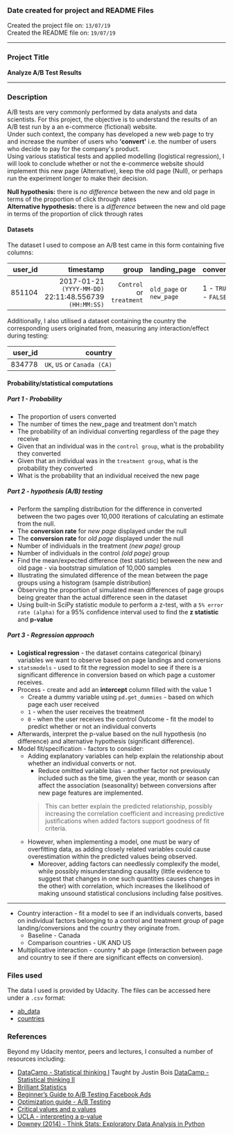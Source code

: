 ### Date created for project and README Files
Created the project file on: ```13/07/19```
<br>
Created the README file on: ```19/07/19```
***
### Project Title
**Analyze A/B Test Results**
***
### Description

A/B tests are very commonly performed by data analysts and data scientists.
For this project, the objective is to understand the results of an A/B test run by a an e-commerce (fictional) website.
<br>
Under such context, the company has developed a new web page to try and increase the number of users who **'convert'** i.e. the number of users who decide to pay for the company's product.
<br>
Using various statistical tests and applied modelling (logistical regression), I will look to conclude whether or not the e-commerce website should implement this new page (Alternative), keep the old page (Null), or perhaps run the experiment longer to make their decision.

**Null hypothesis:** there is *no difference* between the new and old page in terms of the proportion of click through rates
<br>
**Alternative hypothesis:** there is a *difference* between the new and old page in terms of the proportion of click through rates

#### Datasets

The dataset I used to compose an A/B test came in this form containing five columns:

|user_id   |timestamp   |group   |landing_page   |converted   |
|--:|--:|--:|---|---|
851104 | 2017-01-21 ```(YYYY-MM-DD)``` 22:11:48.556739 ```(HH:MM:SS)```| ```Control``` or ```treatment```| ```old_page``` or ```new_page```| 1 - ```TRUE``` 0 - ```FALSE```|

Additionally, I also utilised a dataset containing the country the corresponding users originated from, measuring any interaction/effect during testing:

|user_id   |country  |
|--:|--:|
834778| ```UK```, ```US``` or ```Canada (CA)```

#### Probability/statistical computations

##### Part 1 - Probability
* The proportion of users converted
* The number of times the new_page and treatment don't match
* The probability of an individual converting regardless of the page they receive
* Given that an individual was in the `control group`, what is the probability they converted
* Given that an individual was in the `treatment group`, what is the probability they converted
* What is the probability that an individual received the new page

##### Part 2 - hypothesis (A/B) testing
* Perform the sampling distribution for the difference in converted between the two pages over 10,000 iterations of calculating an estimate from the null.
* The **conversion rate** for *new page* displayed under the null
* The **conversion rate** for *old page* displayed under the null
* Number of individuals in the treatment *(new page)* group
* Number of individuals in the control *(old page)* group
* Find the mean/expected difference (test statistic) between the new and old page - via bootstrap simulation of 10,000 samples
* Illustrating the simulated difference of the mean between the page groups using a histogram (sample distribution)
* Observing the proportion of simulated mean differences of page groups being greater than the actual difference seen in the dataset
* Using built-in SciPy statistic module to perform a z-test, with a `5% error rate (alpha)` for a 95% confidence interval used to find the **z statistic** and **p-value**

##### Part 3 - Regression approach
* **Logistical regression** - the dataset contains categorical (binary) variables we want to observe based on page landings and conversions
* ```statsmodels``` - used to fit the regression model to see if there is a significant difference in conversion based on which page a customer receives.
* Process - create and add an **intercept** column filled with the value 1
    * Create a dummy variable using ```pd.get_dummies``` -  based on which page each user received
    * `1` - when the user receives the treatment
    * `0` - when the user receives the control
    Outcome - fit the model to predict whether or not an individual converts
* Afterwards, interpret the p-value based on the null hypothesis (no difference) and alternative hypothesis (significant difference).
* Model fit/specification - factors to consider:
    * Adding explanatory variables can help explain the relationship about whether an individual converts or not.
        *   Reduce omitted variable bias - another factor not previously included such as the time, given the year, month or season can affect the association (seasonality) between conversions after new page features are implemented.
        > This can better explain the predicted relationship, possibly increasing the correlation coefficient and increasing predictive justifications when added factors support goodness of fit criteria.
    * However, when implementing a model, one must be wary of overfitting data, as adding closely related variables could cause overestimation within the predicted values being observed.
        * Moreover, adding factors can needlessly complexify the model, while possibly misunderstanding causality (little evidence to suggest that changes in one such quantities causes changes in the other) with correlation, which increases the likelihood of making unsound statistical conclusions including false positives.
***
* Country interaction - fit a model to see if an individuals converts, based on individual factors belonging to a control and treatment group of page landing/conversions and the country they originate from.
    * Baseline - Canada
    * Comparison countries - UK AND US
* Multiplicative interaction - country * ab page (interaction between page and country to see if there are significant effects on conversion).

### Files used

The data I used is provided by Udacity.
The files can be accessed here under a ```.csv``` format:
* [ab_data](https://drive.google.com/open?id=1_EnnOjfAOcFbqXCpX9RcqHzFBsd8NbQwpSv4m42iVCc)
* [countries](https://drive.google.com/open?id=1_EnnOjfAOcFbqXCpX9RcqHzFBsd8NbQwpSv4m42iVCc)

### References

Beyond my Udacity mentor, peers and lectures, I consulted a number of resources including:
* [DataCamp - Statistical thinking I](https://www.datacamp.com/courses/statistical-thinking-in-python-part-1)
Taught by Justin Bois
[DataCamp - Statistical thinking II](https://www.datacamp.com/courses/statistical-thinking-in-python-part-2)
* [Brilliant Statistics](https://brilliant.org/courses/statistics/)
* [Beginner’s Guide to A/B Testing Facebook Ads](https://adespresso.com/guides/facebook-ads-optimization/ab-testing/)
* [Optimization guide - A/B Testing](https://www.optimizely.com/optimization-glossary/ab-testing/)
* [Critical values and p values](https://www.itl.nist.gov/div898/handbook/prc/section1/prc131.htm)
* [UCLA - interpreting a p-value](https://stats.idre.ucla.edu/other/mult-pkg/faq/pvalue-htm/)
* [Downey (2014) - Think Stats: Exploratory Data Analysis in Python](http://greenteapress.com/thinkstats2/thinkstats2.pdf)
